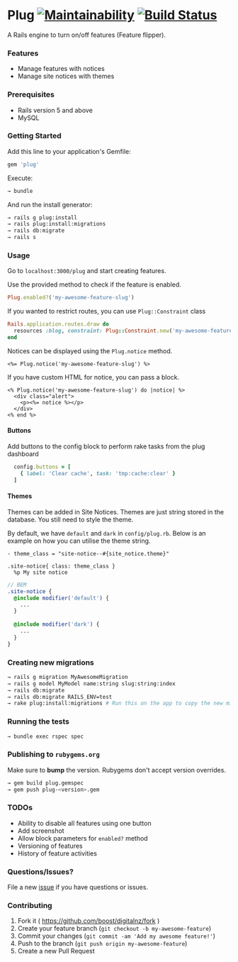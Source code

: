 # Plug [![Maintainability](https://api.codeclimate.com/v1/badges/6246b1cd8e42603c42f6/maintainability)](https://codeclimate.com/github/DigitalNZ/plug/maintainability) [![Build Status](https://travis-ci.org/DigitalNZ/plug.svg?branch=master)](https://travis-ci.org/DigitalNZ/plug)

A Rails engine to turn on/off features (Feature flipper).

### Features

- Manage features with notices
- Manage site notices with themes

### Prerequisites

- Rails version 5 and above
- MySQL

### Getting Started

Add this line to your application's Gemfile:

```ruby
gem 'plug'
```

Execute:

```bash
→ bundle
```

And run the install generator:

```bash
→ rails g plug:install
→ rails plug:install:migrations
→ rails db:migrate
→ rails s
```

### Usage

Go to `localhost:3000/plug` and start creating features.

Use the provided method to check if the feature is enabled.

```ruby
Plug.enabled?('my-awesome-feature-slug')
```

If you wanted to restrict routes, you can use `Plug::Constraint` class

```ruby
Rails.application.routes.draw do
  resources :blog, constraint: Plug::Constraint.new('my-awesome-feature-slug')
end
```

Notices can be displayed using the `Plug.notice` method.

```erb
<%= Plug.notice('my-awesome-feature-slug') %>
```

If you have custom HTML for notice, you can pass a block.


```erb
<% Plug.notice('my-awesome-feature-slug') do |notice| %>
  <div class="alert">
    <p><%= notice %></p>
  </div>
<% end %>
```

#### Buttons
Add buttons to the config block to perform rake tasks from the plug dashboard

```ruby
  config.buttons = [
    { label: 'Clear cache', task: 'tmp:cache:clear' }
  ]
```

#### Themes
Themes can be added in Site Notices. Themes are just string stored in the database. You still need to style the theme.

By default, we have `default` and `dark` in `config/plug.rb`. Below is an example on how you can utilise the theme string.

```haml
- theme_class = "site-notice--#{site_notice.theme}"

.site-notice{ class: theme_class }
  %p My site notice
```

```scss
// BEM
.site-notice {
  @include modifier('default') {
    ...
  }
  
  @include modifier('dark') {
    ...
  }
}
```

### Creating new migrations

```bash
→ rails g migration MyAwesomeMigration
→ rails g model MyModel name:string slug:string:index
→ rails db:migrate
→ rails db:migrate RAILS_ENV=test
→ rake plug:install:migrations # Run this on the app to copy the new migrations
```

### Running the tests

```bash
→ bundle exec rspec spec
```

### Publishing to `rubygems.org`

Make sure to **bump** the version. Rubygems don't accept version overrides.

```bash
→ gem build plug.gemspec
→ gem push plug-<version>.gem
```

### TODOs

- Ability to disable all features using one button
- Add screenshot
- Allow block parameters for `enabled?` method
- Versioning of features
- History of feature activities


### Questions/Issues?

File a new [issue](https://github.com/digitalnz/plug/issues/new) if you have questions or issues.

### Contributing

1. Fork it ( https://github.com/boost/digitalnz/fork )
2. Create your feature branch (`git checkout -b my-awesome-feature`)
3. Commit your changes (`git commit -am 'Add my awesome feature!'`)
4. Push to the branch (`git push origin my-awesome-feature`)
5. Create a new Pull Request
